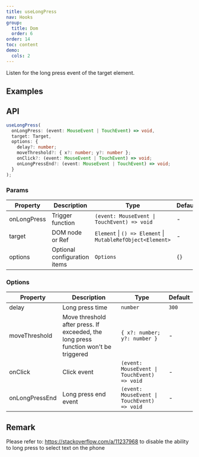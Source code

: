 ```yaml
---
title: useLongPress
nav: Hooks
group:
  title: Dom
  order: 6
order: 14
toc: content
demo:
  cols: 2
---
```


Listen for the long press event of the target element.

## Examples

<!-- prettier-ignore -->
<code src="./demo/demo1.tsx"></code>
<code src="./demo/demo2.tsx"></code>
<code src="./demo/demo3.tsx"></code>

## API

```typescript
useLongPress(
  onLongPress: (event: MouseEvent | TouchEvent) => void,
  target: Target,
  options: {
    delay?: number;
    moveThreshold?: { x?: number; y?: number };
    onClick?: (event: MouseEvent | TouchEvent) => void;
    onLongPressEnd?: (event: MouseEvent | TouchEvent) => void;
  }
);
```

### Params

| Property | Description | Type | Default |
| --- | --- | --- | --- |
| onLongPress | Trigger function | `(event: MouseEvent \| TouchEvent) => void` | - |
| target | DOM node or Ref | `Element` \| `() => Element` \| `MutableRefObject<Element>` | - |
| options | Optional configuration items | `Options` | `{}` |

### Options

| Property | Description | Type | Default |
| --- | --- | --- | --- |
| delay | Long press time | `number` | `300` |
| moveThreshold | Move threshold after press. If exceeded, the long press function won't be triggered | `{ x?: number; y?: number }` | - |
| onClick | Click event | `(event: MouseEvent \| TouchEvent) => void` | - |
| onLongPressEnd | Long press end event | `(event: MouseEvent \| TouchEvent) => void` | - |

## Remark

Please refer to: https://stackoverflow.com/a/11237968 to disable the ability to long press to select text on the phone
